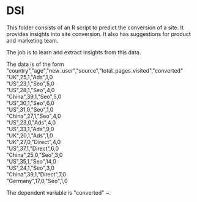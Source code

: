 # DSI
This folder consists of an R script to predict the conversion of a site.
It provides insights into site conversion.
It also has suggestions for product and marketing team.

The job is to learn and extract insights from this data. <br>

The data is of the form <br>
"country","age","new_user","source","total_pages_visited","converted" <br>
"UK",25,1,"Ads",1,0 <br>
"US",23,1,"Seo",5,0 <br>
"US",28,1,"Seo",4,0 <br>
"China",39,1,"Seo",5,0 <br>
"US",30,1,"Seo",6,0 <br>
"US",31,0,"Seo",1,0 <br>
"China",27,1,"Seo",4,0 <br>
"US",23,0,"Ads",4,0 <br>
"US",33,1,"Ads",9,0 <br>
"UK",20,1,"Ads",1,0 <br>
"UK",27,0,"Direct",4,0 <br>
"US",37,1,"Direct",6,0 <br>
"China",25,0,"Seo",3,0 <br>
"US",35,1,"Seo",14,0 <br>
"US",24,1,"Seo",3,0 <br>
"China",39,1,"Direct",7,0 <br>
"Germany",17,0,"Seo",1,0 <br>

The dependent variable is "converted" ~. 
